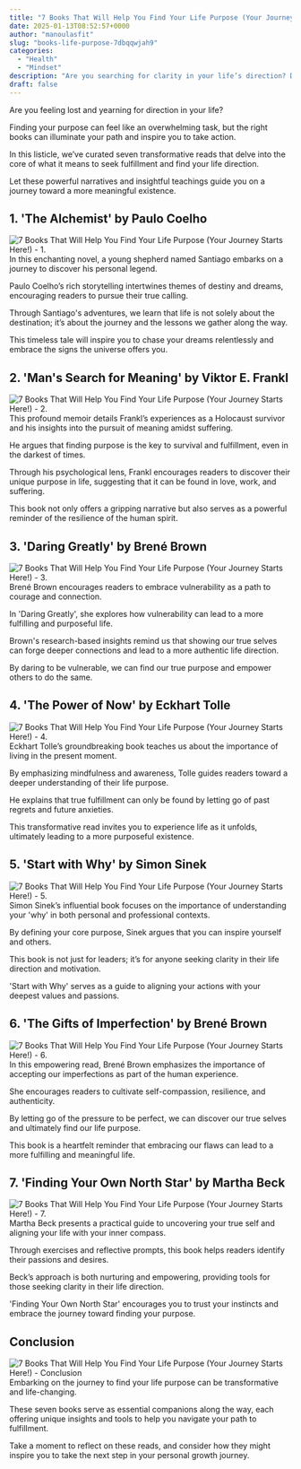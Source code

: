 ```yaml
---
title: "7 Books That Will Help You Find Your Life Purpose (Your Journey Starts Here!)"
date: 2025-01-13T08:52:57+0000
author: "manoulasfit"
slug: "books-life-purpose-7dbqqwjah9"
categories:
  - "Health"
  - "Mindset"
description: "Are you searching for clarity in your life’s direction? Dive into our curated list of seven transformative books that illuminate your path to purpose. Each page offers insights and inspiration, guiding you to uncover your passions and dreams. Your journey to a fulfilling life starts with the right words—let’s begin!"
draft: false
---
```

Are you feeling lost and yearning for direction in your life?

Finding your purpose can feel like an overwhelming task, but the right books can illuminate your path and inspire you to take action.

In this listicle, we’ve curated seven transformative reads that delve into the core of what it means to seek fulfillment and find your life direction.

Let these powerful narratives and insightful teachings guide you on a journey toward a more meaningful existence.
## 1. 'The Alchemist' by Paulo Coelho

![7 Books That Will Help You Find Your Life Purpose (Your Journey Starts Here!) - 1. ](/7-Books-That-Will-Help-You-Find-Your-Life-Purpose-Your-Journey-Starts-Here-1.-The-Alchemist-by-Paulo-Coelho.webp)
In this enchanting novel, a young shepherd named Santiago embarks on a journey to discover his personal legend.

Paulo Coelho’s rich storytelling intertwines themes of destiny and dreams, encouraging readers to pursue their true calling.

Through Santiago's adventures, we learn that life is not solely about the destination; it’s about the journey and the lessons we gather along the way.

This timeless tale will inspire you to chase your dreams relentlessly and embrace the signs the universe offers you.
## 2. 'Man's Search for Meaning' by Viktor E. Frankl

![7 Books That Will Help You Find Your Life Purpose (Your Journey Starts Here!) - 2. ](/7-Books-That-Will-Help-You-Find-Your-Life-Purpose-Your-Journey-Starts-Here-2.-Mans-Search-for-Meaning-by-Viktor-E.-Frankl.webp)
This profound memoir details Frankl’s experiences as a Holocaust survivor and his insights into the pursuit of meaning amidst suffering.

He argues that finding purpose is the key to survival and fulfillment, even in the darkest of times.

Through his psychological lens, Frankl encourages readers to discover their unique purpose in life, suggesting that it can be found in love, work, and suffering.

This book not only offers a gripping narrative but also serves as a powerful reminder of the resilience of the human spirit.
## 3. 'Daring Greatly' by Brené Brown

![7 Books That Will Help You Find Your Life Purpose (Your Journey Starts Here!) - 3. ](/7-Books-That-Will-Help-You-Find-Your-Life-Purpose-Your-Journey-Starts-Here-3.-Daring-Greatly-by-Brene-Brown.webp)
Brené Brown encourages readers to embrace vulnerability as a path to courage and connection.

In 'Daring Greatly', she explores how vulnerability can lead to a more fulfilling and purposeful life.

Brown's research-based insights remind us that showing our true selves can forge deeper connections and lead to a more authentic life direction.

By daring to be vulnerable, we can find our true purpose and empower others to do the same.
## 4. 'The Power of Now' by Eckhart Tolle

![7 Books That Will Help You Find Your Life Purpose (Your Journey Starts Here!) - 4. ](/7-Books-That-Will-Help-You-Find-Your-Life-Purpose-Your-Journey-Starts-Here-4.-The-Power-of-Now-by-Eckhart-Tolle.webp)
Eckhart Tolle’s groundbreaking book teaches us about the importance of living in the present moment.

By emphasizing mindfulness and awareness, Tolle guides readers toward a deeper understanding of their life purpose.

He explains that true fulfillment can only be found by letting go of past regrets and future anxieties.

This transformative read invites you to experience life as it unfolds, ultimately leading to a more purposeful existence.
## 5. 'Start with Why' by Simon Sinek

![7 Books That Will Help You Find Your Life Purpose (Your Journey Starts Here!) - 5. ](/7-Books-That-Will-Help-You-Find-Your-Life-Purpose-Your-Journey-Starts-Here-5.-Start-with-Why-by-Simon-Sinek.webp)
Simon Sinek’s influential book focuses on the importance of understanding your 'why' in both personal and professional contexts.

By defining your core purpose, Sinek argues that you can inspire yourself and others.

This book is not just for leaders; it’s for anyone seeking clarity in their life direction and motivation.

'Start with Why' serves as a guide to aligning your actions with your deepest values and passions.
## 6. 'The Gifts of Imperfection' by Brené Brown

![7 Books That Will Help You Find Your Life Purpose (Your Journey Starts Here!) - 6. ](/7-Books-That-Will-Help-You-Find-Your-Life-Purpose-Your-Journey-Starts-Here-6.-The-Gifts-of-Imperfection-by-Brene-Brown.webp)
In this empowering read, Brené Brown emphasizes the importance of accepting our imperfections as part of the human experience.

She encourages readers to cultivate self-compassion, resilience, and authenticity.

By letting go of the pressure to be perfect, we can discover our true selves and ultimately find our life purpose.

This book is a heartfelt reminder that embracing our flaws can lead to a more fulfilling and meaningful life.
## 7. 'Finding Your Own North Star' by Martha Beck

![7 Books That Will Help You Find Your Life Purpose (Your Journey Starts Here!) - 7. ](/7-Books-That-Will-Help-You-Find-Your-Life-Purpose-Your-Journey-Starts-Here-7.-Finding-Your-Own-North-Star-by-Martha-Beck.webp)
Martha Beck presents a practical guide to uncovering your true self and aligning your life with your inner compass.

Through exercises and reflective prompts, this book helps readers identify their passions and desires.

Beck’s approach is both nurturing and empowering, providing tools for those seeking clarity in their life direction.

'Finding Your Own North Star' encourages you to trust your instincts and embrace the journey toward finding your purpose.
## Conclusion

![7 Books That Will Help You Find Your Life Purpose (Your Journey Starts Here!) - Conclusion](/7-Books-That-Will-Help-You-Find-Your-Life-Purpose-Your-Journey-Starts-Here-Conclusion.webp)
Embarking on the journey to find your life purpose can be transformative and life-changing.

These seven books serve as essential companions along the way, each offering unique insights and tools to help you navigate your path to fulfillment.

Take a moment to reflect on these reads, and consider how they might inspire you to take the next step in your personal growth journey.